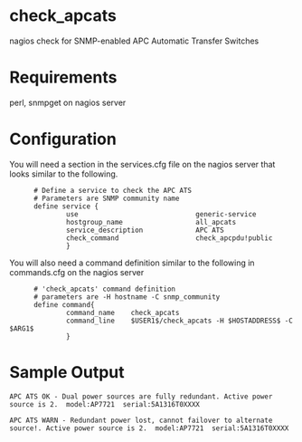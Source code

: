 # check_apcats
nagios check for SNMP-enabled APC Automatic Transfer Switches

# Requirements
perl, snmpget on nagios server

# Configuration
You will need a section in the services.cfg file on the nagios server that looks similar to the following.
```
      # Define a service to check the APC ATS
      # Parameters are SNMP community name
      define service {
              use                             generic-service
              hostgroup_name                  all_apcats
              service_description             APC ATS
              check_command                   check_apcpdu!public
              }
```

You will also need a command definition similar to the following in commands.cfg on the nagios server

```
      # 'check_apcats' command definition
      # parameters are -H hostname -C snmp_community
      define command{
              command_name    check_apcats
              command_line    $USER1$/check_apcats -H $HOSTADDRESS$ -C $ARG1$
              }
```

# Sample Output
```
APC ATS OK - Dual power sources are fully redundant. Active power source is 2.  model:AP7721  serial:5A1316T0XXXX 

APC ATS WARN - Redundant power lost, cannot failover to alternate source!. Active power source is 2.  model:AP7721  serial:5A1316T0XXXX 
```
